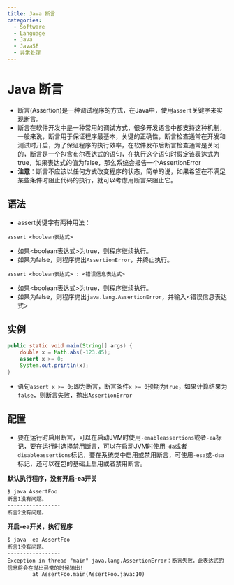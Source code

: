 ```yaml
---
title: Java 断言
categories:
  - Software
  - Language
  - Java
  - JavaSE
  - 异常处理
---
```

# Java 断言

- 断言(Assertion)是一种调试程序的方式，在Java中，使用`assert`关键字来实现断言。
- 断言在软件开发中是一种常用的调试方式，很多开发语言中都支持这种机制，一般来说，断言用于保证程序最基本，关键的正确性，断言检查通常在开发和测试时开启，为了保证程序的执行效率，在软件发布后断言检查通常是关闭的，断言是一个包含布尔表达式的语句，在执行这个语句时假定该表达式为true，如果表达式的值为false，那么系统会报告一个AssertionError
- **注意**：断言不应该以任何方式改变程序的状态，简单的说，如果希望在不满足某些条件时阻止代码的执行，就可以考虑用断言来阻止它。

## 语法

-  assert关键字有两种用法：

```
assert <boolean表达式>
```

- 如果<boolean表达式>为true，则程序继续执行。
- 如果为false，则程序抛出`AssertionError`，并终止执行。

```
assert <boolean表达式> : <错误信息表达式>
```

- 如果<boolean表达式>为true，则程序继续执行。
- 如果为false，则程序抛出`java.lang.AssertionError`，并输入<错误信息表达式>

## 实例

```java
public static void main(String[] args) {
    double x = Math.abs(-123.45);
    assert x >= 0;
    System.out.println(x);
}
```

- 语句`assert x >= 0;`即为断言，断言条件`x >= 0`预期为`true`，如果计算结果为`false`，则断言失败，抛出`AssertionError`

## 配置

- 要在运行时启用断言，可以在启动JVM时使用`-enableassertions`或者`-ea`标记，要在运行时选择禁用断言，可以在启动JVM时使用`-da`或者`-disableassertions`标记，要在系统类中启用或禁用断言，可使用`-esa`或`-dsa`标记，还可以在包的基础上启用或者禁用断言。

**默认执行程序，没有开启-ea开关**

```
$ java AssertFoo
断言1没有问题。
-----------------
断言2没有问题。
```

**开启-ea开关，执行程序**

```
$ java -ea AssertFoo
断言1没有问题。
-----------------
Exception in thread "main" java.lang.AssertionError：断言失败，此表达式的信息将会在抛出异常的时候输出!
        at AssertFoo.main(AssertFoo.java:10)
```

